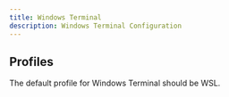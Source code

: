 ```yaml
---
title: Windows Terminal
description: Windows Terminal Configuration
---
```


## Profiles

The default profile for Windows Terminal should be WSL.
